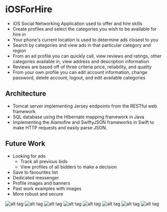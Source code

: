 # iOSForHire

* iOS Social Networking Application used to offer and hire skills
* Create profiles and select the categories you wish to be available for hire in
* Your phone's current location is used to determine ads closest to you
* Search by categories and view ads in that particular category and region
* From an ad profile you can quickly call, view reviews and ratings, other categories available in, view address and description information
* Reviews are based off of three criteria price, reliability, and quality
* From your own profile you can edit account information, change password, delete account, logout, and edit available categories

## Architecture
* Tomcat server implementing Jersey endpoints from the RESTful web framework
* SQL database using the Hibernate mapping framework in Java
* Implementing the Alamofire and SwiftyJSON frameworks in Swift to make HTTP requests and easily parse JSON.

## Future Work
* Looking for ads
	* Track all previous bids
	* View profiles of all bidders to make a decision
* Save to favourites list
* Dedicated messenger
* Profile images and banners
* Past work examples with images
* More robust and secure

![alt tag](https://cloud.githubusercontent.com/assets/14320184/21582199/3528de08-d01c-11e6-8f9e-edbae056e363.PNG)
![alt tag](https://cloud.githubusercontent.com/assets/14320184/21582201/3543527e-d01c-11e6-86f2-ea09653be63f.PNG)
![alt tag](https://cloud.githubusercontent.com/assets/14320184/21582205/35449aa8-d01c-11e6-92f2-a2394547cca6.PNG)
![alt tag](https://cloud.githubusercontent.com/assets/14320184/21582203/3543b9bc-d01c-11e6-8fb7-9761938bfe37.PNG)
![alt tag](https://cloud.githubusercontent.com/assets/14320184/21582204/354423d4-d01c-11e6-8b9b-b83478369b00.PNG)
![alt tag](https://cloud.githubusercontent.com/assets/14320184/21582202/3543a36e-d01c-11e6-9baa-aa0504113028.PNG)
![alt tag](https://cloud.githubusercontent.com/assets/14320184/21582200/3540e516-d01c-11e6-9657-cda3e099970e.PNG)
![alt tag](https://cloud.githubusercontent.com/assets/14320184/21582206/3548b818-d01c-11e6-8d77-af8b9fcf9ae5.PNG)


